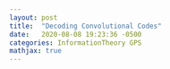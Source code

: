 ```yaml
---
layout: post
title:  "Decoding Convolutional Codes"
date:   2020-08-08 19:23:36 -0500
categories: InformationTheory GPS
mathjax: true
---
```


